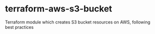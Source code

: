 # terraform-aws-s3-bucket
Terraform module which creates S3 bucket resources on AWS, following best practices
